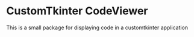 # CustomTkinter CodeViewer
This is a small package for displaying code in a customtkinter application
